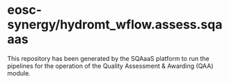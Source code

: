 <!--
SPDX-FileCopyrightText: Copyright contributors to the Software Quality Assurance as a Service (SQAaaS) project <sqaaas@ibergrid.eu>

SPDX-License-Identifier: GPL-3.0-only
-->

# eosc-synergy/hydromt_wflow.assess.sqaaas
This repository has been generated by the SQAaaS platform to run the pipelines
for the operation of the
Quality Assessment & Awarding (QAA)
module.